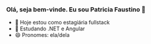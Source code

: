 ### Olá, seja bem-vinde. Eu sou Patricia Faustino 👋

- 🔭 Hoje estou como estagiária fullstack
- 🌱 Estudando .NET e Angular
- 😄 Pronomes: ela/dela
